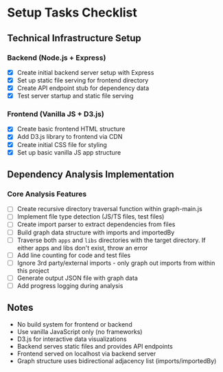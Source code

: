 # Setup Tasks Checklist

## Technical Infrastructure Setup

### Backend (Node.js + Express)
- [x] Create initial backend server setup with Express
- [x] Set up static file serving for frontend directory
- [x] Create API endpoint stub for dependency data
- [x] Test server startup and static file serving

### Frontend (Vanilla JS + D3.js)
- [x] Create basic frontend HTML structure
- [x] Add D3.js library to frontend via CDN
- [x] Create initial CSS file for styling
- [x] Set up basic vanilla JS app structure

## Dependency Analysis Implementation

### Core Analysis Features
- [ ] Create recursive directory traversal function within graph-main.js
- [ ] Implement file type detection (JS/TS files, test files)
- [ ] Create import parser to extract dependencies from files
- [ ] Build graph data structure with imports and importedBy
- [ ] Traverse both `apps` and `libs` directories with the target directory. If either apps and libs don't exist, throw an error
- [ ] Add line counting for code and test files
- [ ] Ignore 3rd party/external imports - only graph out imports from within this project
- [ ] Generate output JSON file with graph data
- [ ] Add progress logging during analysis

## Notes
- No build system for frontend or backend
- Use vanilla JavaScript only (no frameworks)
- D3.js for interactive data visualizations
- Backend serves static files and provides API endpoints
- Frontend served on localhost via backend server
- Graph structure uses bidirectional adjacency list (imports/importedBy)